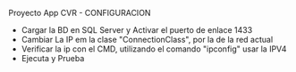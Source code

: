 Proyecto App CVR - CONFIGURACION

* Cargar la BD en SQL Server y Activar el puerto de enlace 1433
* Cambiar La IP em la clase "ConnectionClass", por la de la red actual
* Verificar la ip con el CMD, utilizando el comando "ipconfig" usar la IPV4
* Ejecuta y Prueba
